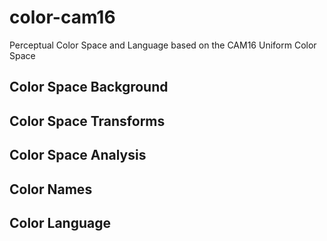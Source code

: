 # color-cam16
Perceptual Color Space and Language based on the CAM16 Uniform Color Space

## Color Space Background

## Color Space Transforms

## Color Space Analysis

## Color Names

## Color Language